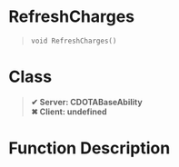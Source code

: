 # RefreshCharges
> `void RefreshCharges()`
# Class
> __✔ Server: CDOTABaseAbility__  
> __✖ Client: undefined__  
# Function Description


